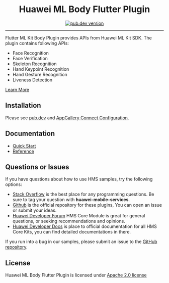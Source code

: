<p align="center">
  <h1 align="center">Huawei ML Body Flutter Plugin</h1>
</p>


<p align="center">
  <a href="https://pub.dev/packages/huawei_ml_body"><img src="https://img.shields.io/pub/v/huawei_ml_body?style=for-the-badge" alt="pub.dev version"></a>
</p>

----

Flutter ML Kit Body Plugin provides APIs from Huawei ML Kit SDK. The plugin contains following APIs:

- Face Recognition
- Face Verification
- Skeleton Recognition
- Hand Keypoint Recognition
- Hand Gesture Recognition
- Liveness Detection

[Learn More](https://developer.huawei.com/consumer/en/doc/development/HMS-Plugin-Guides/introduction-0000001208863643?ha_source=hms1)

## Installation

Please see [pub.dev](https://pub.dev/packages/huawei_ml_body/install) and [AppGallery Connect Configuration](https://developer.huawei.com/consumer/en/doc/development/HMS-Plugin-Guides/config-agc-0000001164929484?ha_source=hms1).

## Documentation

- [Quick Start](https://developer.huawei.com/consumer/en/doc/development/HMS-Plugin-Guides/material-gen-0000001164461452?ha_source=hms1)
- [Reference](https://developer.huawei.com/consumer/en/doc/development/HMS-Plugin-References/overview-0000001208666915?ha_source=hms1)

## Questions or Issues

If you have questions about how to use HMS samples, try the following options:
- [Stack Overflow](https://stackoverflow.com/questions/tagged/huawei-mobile-services) is the best place for any programming questions. Be sure to tag your question with
**huawei-mobile-services**.
- [Github](https://github.com/HMS-Core/hms-flutter-plugin) is the official repository for these plugins, You can open an issue or submit your ideas.
- [Huawei Developer Forum](https://forums.developer.huawei.com/forumPortal/en/home?fid=0101187876626530001) HMS Core Module is great for general questions, or seeking recommendations and opinions.
- [Huawei Developer Docs](https://developer.huawei.com/consumer/en/doc/overview/HMS-Core-Plugin) is place to official documentation for all HMS Core Kits, you can find detailed documentations in there.

If you run into a bug in our samples, please submit an issue to the [GitHub repository](https://github.com/HMS-Core/hms-flutter-plugin).

## License

Huawei ML Body Flutter Plugin is licensed under [Apache 2.0 license](LICENCE) 
